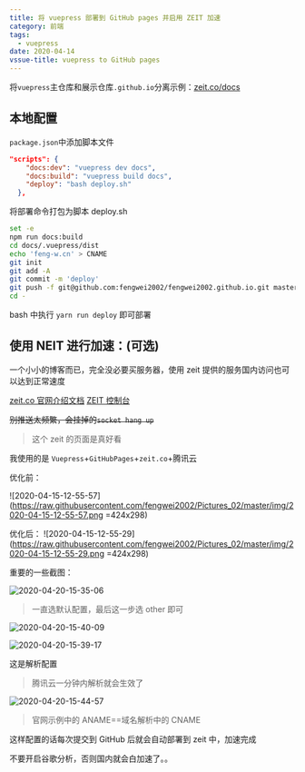 ```yaml
---
title: 将 vuepress 部署到 GitHub pages 并启用 ZEIT 加速
category: 前端
tags:
  - vuepress
date: 2020-04-14
vssue-title: vuepress to GitHub pages
---
```


将`vuepress`主仓库和展示仓库`.github.io`分离示例：[zeit.co/docs](https://zeit.co/docs)
<!-- more -->

## 本地配置

`package.json`中添加脚本文件

```json
"scripts": {
    "docs:dev": "vuepress dev docs",
    "docs:build": "vuepress build docs",
    "deploy": "bash deploy.sh"
  },
```
将部署命令打包为脚本 deploy.sh

```sh
set -e
npm run docs:build
cd docs/.vuepress/dist
echo 'feng-w.cn' > CNAME
git init
git add -A
git commit -m 'deploy'
git push -f git@github.com:fengwei2002/fengwei2002.github.io.git master
cd -
```

bash 中执行 `yarn run deploy` 即可部署

## 使用 NEIT 进行加速：(可选)

一个小小的博客而已，完全没必要买服务器，使用 zeit 提供的服务国内访问也可以达到正常速度

[zeit.co 官网介绍文档](https://zeit.co/docs)
[ZEIT 控制台](https://zeit.co/dashboard)

~~别推送太频繁，会挂掉的`socket hang up`~~

>这个 zeit 的页面是真好看

我使用的是 `Vuepress`+`GitHubPages`+`zeit.co`+腾讯云

优化前：

![2020-04-15-12-55-57](https://raw.githubusercontent.com/fengwei2002/Pictures_02/master/img/2020-04-15-12-55-57.png =424x298)

优化后：
![2020-04-15-12-55-29](https://raw.githubusercontent.com/fengwei2002/Pictures_02/master/img/2020-04-15-12-55-29.png =424x298)

重要的一些截图：

![2020-04-20-15-35-06](https://raw.githubusercontent.com/fengwei2002/Pictures_02/master/img/2020-04-20-15-35-06.png)

>一直选默认配置，最后这一步选 other 即可

![2020-04-20-15-40-09](https://raw.githubusercontent.com/fengwei2002/Pictures_02/master/img/2020-04-20-15-40-09.png)

![2020-04-20-15-39-17](https://raw.githubusercontent.com/fengwei2002/Pictures_02/master/img/2020-04-20-15-39-17.png)

这是解析配置

>腾讯云一分钟内解析就会生效了

![2020-04-20-15-44-57](https://raw.githubusercontent.com/fengwei2002/Pictures_02/master/img/2020-04-20-15-44-57.png)

>官网示例中的 ANAME==域名解析中的 CNAME

这样配置的话每次提交到 GitHub 后就会自动部署到 zeit 中，加速完成

不要开启谷歌分析，否则国内就会白加速了。。

